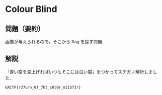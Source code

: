 # Colour Blind

## 問題（要約）

画像が与えられるので，そこから flag を探す問題

## 解説

「青い空を見上げればいつもそこには白い猫」をつかってステガノ解析しました．

``UACTF{r37urn_0f_7h3_c0l0r_m31573r}``

